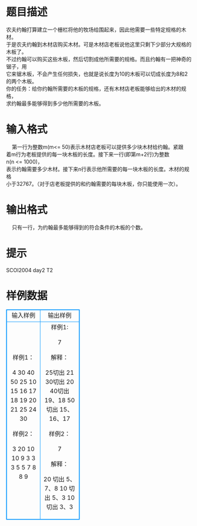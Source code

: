 # 

 
 # 题目描述 
农夫约翰打算建立一个栅栏将他的牧场给围起来，因此他需要一些特定规格的木材。<BR>于是农夫约翰到木材店购买木材。可是木材店老板说他这里只剩下少部分大规格的木板了。<BR>不过约翰可以购买这些木板，然后切割成他所需要的规格。而且约翰有一把神奇的锯子，用<BR>它来锯木板，不会产生任何损失，也就是说长度为10的木板可以切成长度为8和2的两个木板。<BR>	你的任务：给你约翰所需要的木板的规格，还有木材店老板能够给出的木材的规格，<BR>求约翰最多能够得到多少他所需要的木板。<BR> 

 
 # 输入格式 
&nbsp;&nbsp;&nbsp;&nbsp;第一行为整数m(m&lt;=&nbsp;50)表示木材店老板可以提供多少块木材给约翰。紧跟<BR>着m行为老板提供的每一块木板的长度。接下来一行(即第m+2行)为整数n(n&nbsp;&lt;=&nbsp;1000)，<BR>表示约翰需要多少木材。接下来n行表示他所需要的每一块木板的长度。木材的规格<BR>小于32767。（对于店老板提供的和约翰需要的每块木板，你只能使用一次）。 

 
 # 输出格式 
&nbsp;&nbsp;&nbsp;&nbsp;只有一行，为约翰最多能够得到的符合条件的木板的个数。 

 
 # 提示 
SCOI2004&nbsp;day2&nbsp;T2 
# 样例数据
<style>
        table,table tr th, table tr td { border:1px solid #0094ff; }
        table { width: 200px; min-height: 25px; line-height: 25px; text-align: center; border-collapse: collapse;}   
    </style>
<table>
	<tr>
		<td>输入样例</td>
		<td>输出样例</td>
	</tr>
<tr><td>样例1：

4
30
40
50
25
10
15
16
17
18
19
20
21
25
24
30

样例2：

3
20
10
10
9
3
3
3
5
5
7
8
8
9


</td><td>样例1:

7

解释：

25切出 21
30切出 20
40切出 19、18
50切出 15、16、17

样例2：

7

解释：

20 切出 5、7、8
10 切出 5、3
10 切出 3、3
</td></tr></table>
